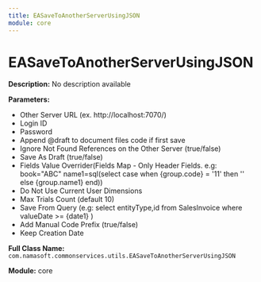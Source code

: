 ```yaml
---
title: EASaveToAnotherServerUsingJSON
module: core
---
```


# EASaveToAnotherServerUsingJSON

**Description:** No description available

**Parameters:**
- Other Server URL (ex. http://localhost:7070/)
- Login ID
- Password
- Append @draft to document files code if first save
- Ignore Not Found References on the Other Server (true/false)
- Save As Draft (true/false)
- Fields Value Overrider(Fields Map - Only Header Fields. e.g: 
book="ABC"
name1=sql(select case when {group.code} = '11' then '' else {group.name1} end))
- Do Not Use Current User Dimensions
- Max Trials Count (default 10)
- Save From Query (e.g: select entityType,id from SalesInvoice where valueDate >= {date1} )
- Add Manual Code Prefix (true/false)
- Keep Creation Date

**Full Class Name:** `com.namasoft.commonservices.utils.EASaveToAnotherServerUsingJSON`

**Module:** core

